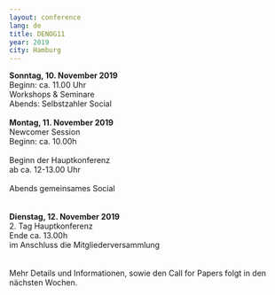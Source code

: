 ```yaml
---
layout: conference
lang: de
title: DENOG11
year: 2019
city: Hamburg
---
```



<b>Sonntag, 10. November 2019</b><br>
Beginn: 	ca. 11.00 Uhr<br>
Workshops & Seminare<br>
Abends:	Selbstzahler Social<br>
<br>
<b>Montag, 11. November 2019</b><br>
Newcomer Session<br>
Beginn: 	ca. 10.00h<br>
<br>
Beginn der Hauptkonferenz<br>
ab ca. 12-13.00 Uhr<br>
<br>
Abends gemeinsames Social<br>
<br>
<br>
<b>Dienstag, 12. November 2019</b><br>
2. Tag Hauptkonferenz<br>
Ende ca. 13.00h<br>
im Anschluss die Mitgliederversammlung<br>
<br>
<br>
Mehr Details und Informationen, sowie den Call for Papers folgt in den nächsten Wochen.
